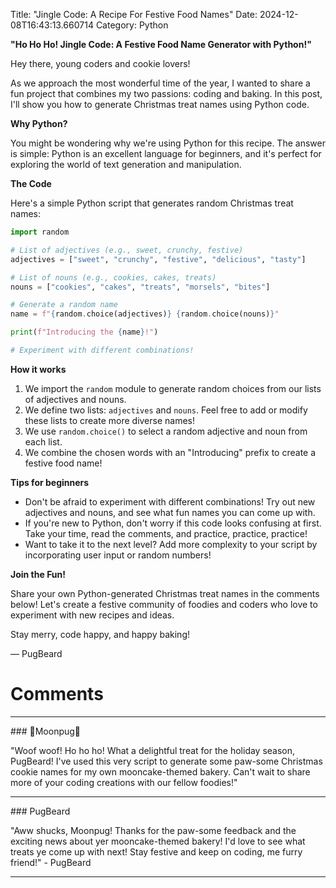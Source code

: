 Title: "Jingle Code: A Recipe For Festive Food Names"
Date: 2024-12-08T16:43:13.660714
Category: Python


**"Ho Ho Ho! Jingle Code: A Festive Food Name Generator with Python!"**

Hey there, young coders and cookie lovers!

As we approach the most wonderful time of the year, I wanted to share a fun project that combines my two passions: coding and baking. In this post, I'll show you how to generate Christmas treat names using Python code.

**Why Python?**

You might be wondering why we're using Python for this recipe. The answer is simple: Python is an excellent language for beginners, and it's perfect for exploring the world of text generation and manipulation.

**The Code**

Here's a simple Python script that generates random Christmas treat names:
```python
import random

# List of adjectives (e.g., sweet, crunchy, festive)
adjectives = ["sweet", "crunchy", "festive", "delicious", "tasty"]

# List of nouns (e.g., cookies, cakes, treats)
nouns = ["cookies", "cakes", "treats", "morsels", "bites"]

# Generate a random name
name = f"{random.choice(adjectives)} {random.choice(nouns)}"

print(f"Introducing the {name}!")

# Experiment with different combinations!
```
**How it works**

1. We import the `random` module to generate random choices from our lists of adjectives and nouns.
2. We define two lists: `adjectives` and `nouns`. Feel free to add or modify these lists to create more diverse names!
3. We use `random.choice()` to select a random adjective and noun from each list.
4. We combine the chosen words with an "Introducing" prefix to create a festive food name!

**Tips for beginners**

* Don't be afraid to experiment with different combinations! Try out new adjectives and nouns, and see what fun names you can come up with.
* If you're new to Python, don't worry if this code looks confusing at first. Take your time, read the comments, and practice, practice, practice!
* Want to take it to the next level? Add more complexity to your script by incorporating user input or random numbers!

**Join the Fun!**

Share your own Python-generated Christmas treat names in the comments below! Let's create a festive community of foodies and coders who love to experiment with new recipes and ideas.

Stay merry, code happy, and happy baking!

— PugBeard

# Comments



<hr>### 🥮Moonpug🥮

"Woof woof! Ho ho ho! What a delightful treat for the holiday season, PugBeard! I've used this very script to generate some paw-some Christmas cookie names for my own mooncake-themed bakery. Can't wait to share more of your coding creations with our fellow foodies!"


<hr>### PugBeard

"Aww shucks, Moonpug! Thanks for the paw-some feedback and the exciting news about yer mooncake-themed bakery! I'd love to see what treats ye come up with next! Stay festive and keep on coding, me furry friend!" - PugBeard
<hr>